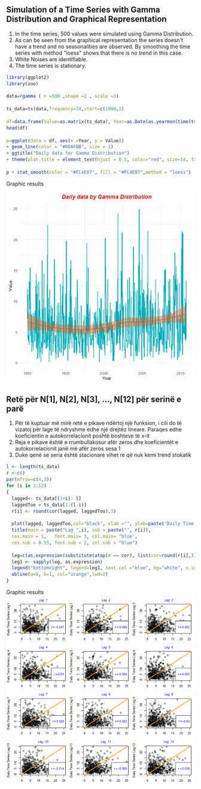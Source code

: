## Simulation of a Time Series with Gamma Distribution and Graphical Representation

1) In the time series, 500 values were simulated using Gamma Distribution.
2) As can be seen from the graphical representation the series doesn't have a trend and no seasonalities are observed. By smoothing the time series with method "loess" shows that there is no trend in this case.
3) White Noises are identifiable.
4) The time series is stationary.


```R
library(ggplot2)
library(zoo)

data=rgamma ( n =500 ,shape =2 , scale =3)

ts_data=ts(data,frequency=24,start=c(1990,1)

df=data.frame(Value=as.matrix(ts_data), Year=as.Date(as.yearmon(time(ts_data))))
head(df)

p=ggplot(data = df, aes(x =Year, y = Value))
+ geom_line(color = "#00AFBB", size = 1) 
+ ggtitle("Daily data for Gamma Distribution")
+ theme(plot.title = element_text(hjust = 0.5, color="red", size=14, face="bold.italic"))

p + stat_smooth(color = "#FC4E07", fill = "#FC4E07",method = "loess")
```

Graphic results

![](gamma-series-graphic.png)


## Retë për N[1], N[2], N[3], ..., N[12] për serinë e parë 
1)	Për të kuptuar më mirë retë e pikave ndërtoj një funksion, i cili do të vizatoj për lage të ndryshme edhe një drejtëz lineare. Paraqes edhe koeficientin e autokorrelacionit poshtë boshteve të x-it
2)  Reja e pikave është e rrumbullakosur afër zeros dhe koeficientët e autokorrelacionit janë më afër zeros sesa 1
3)	Duke qenë se seria është stacionare vihet re që nuk kemi trend stokatik

```R
l <- length(ts_data)
r <-c()
par(mfrow=c(4,3))
for (i in 1:12)
{
  lagged<- ts_data[(1+i): l]
  laggedToo = ts_data[1:(l-i)]
  r[i] <- round(cor(lagged, laggedToo),3)
  
  plot(lagged, laggedToo,col="black", xlab ="", ylab=paste("Daily Time Series Lag",i))
  title(main = paste("Lag ",i), sub = paste("", r[i]),
  cex.main = 1,   font.main= 3, col.main= "blue",
  cex.sub = 0.55, font.sub = 2, col.sub = "blue")
  
  leg=c(as.expression(substitute(atop(r == cor), list(cor=round(r[i],3)))))
  leg1 <- sapply(leg, as.expression)
  legend("bottomright", legend=leg1, text.col ="blue", bg="white", x.intersp=0)
  abline(a=0, b=1, col="orange",lwd=2)    
}
```

Graphic results
![](scatter-plot-gamma.png)
